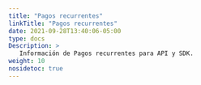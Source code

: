 ```yaml
---
title: "Pagos recurrentes"
linkTitle: "Pagos recurrentes"
date: 2021-09-28T13:40:06-05:00
type: docs
Description: >
   Información de Pagos recurrentes para API y SDK.
weight: 10
nosidetoc: true
---
```

<!-- Modal window start -->
<style>
/* The Modal (background) */
.modal {
  display: none; /* Hidden by default */
  position: fixed; /* Stay in place */
  z-index: 1; /* Sit on top */
  left: 0;
  top: 0;
  width: 100%; /* Full width */
  height: 100%; /* Full height */
  overflow: auto; /* Enable scroll if needed */
  background-color: rgb(0,0,0); /* Fallback color */
  background-color: rgba(0,0,0,0.4); /* Black w/ opacity */
  animation: animatetop 0.4s;
}

/* Modal Content/Box */
.modal-content {
  background-color: #fefefe;
  margin: 15% auto; /* 15% from the top and centered */
  border: 1px solid #888;
  width: 50%; /* Could be more or less, depending on screen size */
}

/* The Close Button */
.close {
  color: #aaa;
  float: right;
  font-size: 28px;
  font-weight: bold;
}

.close:hover,
.close:focus {
  color: black;
  text-decoration: none;
  cursor: pointer;
}

.header {
  color: white;
  background-color: #ED6A5A;
  padding: 15px;
}



</style>

<!-- The Modal -->
<div id="myModal" class="modal">

  <!-- Modal content -->
  <div class="modal-content">
    <header class="header">
      <p style="display:contents;color:white"><b>Funcionalidad descontinuada</b></p>
      <span class="close" style="color:white">&times;</span>
    </header>
    <p style="padding:20px">La funcionalidad de <b><i>Pagos Recurrentes</i></b> ha sido descontinuada y por lo tanto, no se ofrece a los   comercios. El siguiente artículo está disponible a modo de consulta para comercios que aún la tienen activa.<br>Esta funcionalidad <b>NO</b> será activada nuevamente.</p>
  </div>

</div>

<script>
// Get the modal
var modal = document.getElementById("myModal");

// Get the <span> element that closes the modal
var span = document.getElementsByClassName("close")[0];

var toc = document.getElementById("td-section-nav");

// When the page loads, open the modal 
window.onload = function() {
  modal.style.display = "block";
  toc.style['pointer-events'] = 'none';
  toc.style.backgroundColor = "rgba(0,0,0,-0.6)";
}

// When the user clicks on <span> (x), close the modal
span.onclick = function() {
  modal.style.display = "none";
  toc.removeAttribute("style")
}

// When the user clicks anywhere outside of the modal, close it
window.onclick = function(event) {
  if ((event.target == modal) || (event.target.id == "td-sidebar-menu")) {
    modal.style.display = "none";
    toc.removeAttribute("style")
  }
}
</script>

<!-- Modal window end -->